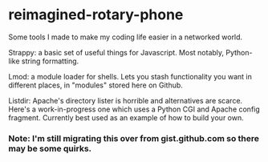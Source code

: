 # reimagined-rotary-phone
Some tools I made to make my coding life easier in a networked world.

Strappy: a basic set of useful things for Javascript. Most notably, Python-like string formatting.

Lmod: a module loader for shells. Lets you stash functionality you want in different places, in "modules" stored here on Github.

Listdir: Apache's directory lister is horrible and alternatives are scarce. Here's a work-in-progress one which uses a Python CGI and Apache config fragment. Currently best used as an example of how to build your own.

### Note: I'm still migrating this over from gist.github.com so there may be some quirks.

